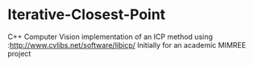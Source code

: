 # Iterative-Closest-Point
C++ Computer Vision implementation of an ICP method using :http://www.cvlibs.net/software/libicp/
Initially for an academic MIMREE project
